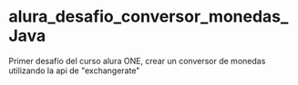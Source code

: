 # alura_desafio_conversor_monedas_Java
Primer desafío del curso alura ONE, crear un conversor de monedas utilizando la api de "exchangerate"
